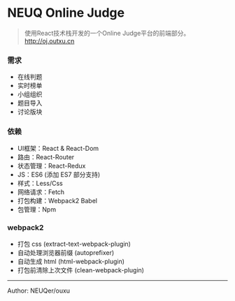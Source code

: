# NEUQ Online Judge

> 使用React技术栈开发的一个Online Judge平台的前端部分。http://oj.outxu.cn


### 需求 
* 在线判题
* 实时榜单
* 小组组织
* 题目导入
* 讨论版块

### 依赖
* UI框架：React & React-Dom
* 路由：React-Router
* 状态管理：React-Redux
* JS：ES6 (添加 ES7 部分支持)
* 样式：Less/Css
* 网络请求：Fetch
* 打包构建：Webpack2 Babel
* 包管理：Npm

### webpack2
* 打包 css (extract-text-webpack-plugin)
* 自动处理浏览器前缀 (autoprefixer)
* 自动生成 html (html-webpack-plugin)
* 打包前清除上次文件 (clean-webpack-plugin)

---

Author: NEUQer/ouxu